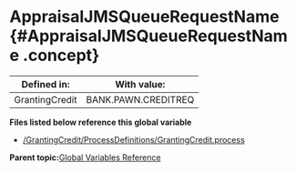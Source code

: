 # AppraisalJMSQueueRequestName {#AppraisalJMSQueueRequestName .concept}

|Defined in:|With value:|
|-----------|-----------|
|GrantingCredit|BANK.PAWN.CREDITREQ|

**Files listed below reference this global variable**

-   [/GrantingCredit/ProcessDefinitions/GrantingCredit.process](../../../projects/GrantingCredit/ProcessDefinitions/GrantingCredit.process.md)

**Parent topic:**[Global Variables Reference](../../../../../../modules/demo_Enterprise/dita/crossref/globVars/globVarsRef/GV_globVarsRef.md)

